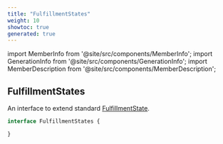 ```yaml
---
title: "FulfillmentStates"
weight: 10
showtoc: true
generated: true
---
```

<!-- This file was generated from the Vendure source. Do not modify. Instead, re-run the "docs:build" script -->
import MemberInfo from '@site/src/components/MemberInfo';
import GenerationInfo from '@site/src/components/GenerationInfo';
import MemberDescription from '@site/src/components/MemberDescription';


## FulfillmentStates

<GenerationInfo sourceFile="packages/core/src/service/helpers/fulfillment-state-machine/fulfillment-state.ts" sourceLine="19" packageName="@vendure/core" />

An interface to extend standard <a href='/reference/typescript-api/fulfillment/fulfillment-state#fulfillmentstate'>FulfillmentState</a>.

```ts title="Signature"
interface FulfillmentStates {

}
```
